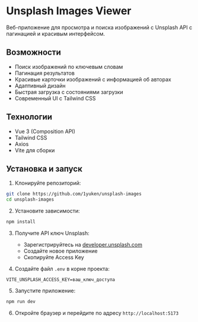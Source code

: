 # Unsplash Images Viewer

Веб-приложение для просмотра и поиска изображений с Unsplash API с пагинацией и красивым интерфейсом.

## Возможности

- Поиск изображений по ключевым словам
- Пагинация результатов
- Красивые карточки изображений с информацией об авторах
- Адаптивный дизайн
- Быстрая загрузка с состояниями загрузки
- Современный UI с Tailwind CSS

## Технологии

- Vue 3 (Composition API)
- Tailwind CSS
- Axios
- Vite для сборки

## Установка и запуск

1. Клонируйте репозиторий:

```bash
git clone https://github.com/1yuken/unsplash-images
cd unsplash-images
```

2. Установите зависимости:

```bash
npm install
```

3. Получите API ключ Unsplash:
   - Зарегистрируйтесь на [developer.unsplash.com](https://developer.unsplash.com)
   - Создайте новое приложение
   - Скопируйте Access Key

4. Создайте файл `.env` в корне проекта:

```env
VITE_UNSPLASH_ACCESS_KEY=ваш_ключ_доступа
```

5. Запустите приложение:

```bash
npm run dev
```

6. Откройте браузер и перейдите по адресу `http://localhost:5173`
